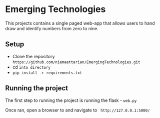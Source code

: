 # Emerging Technologies
This projects contains a single paged web-app that allows users to hand draw and identify numbers from zero to nine.

## Setup
* Clone the repository `https://github.com/niemaattarian/EmergingTechnologies.git`
* cd `into directory`
* `pip install -r requirements.txt`

## Running the project
The first step to running the project is running the flask - `web.py` 

Once ran, open a browser to and navigate to ` http://127.0.0.1:5000/`
